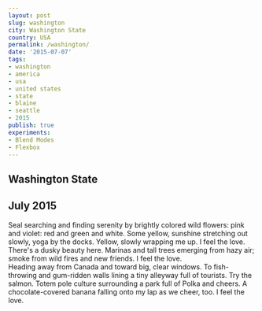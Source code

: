 ```yaml
---
layout: post
slug: washington
city: Washington State
country: USA
permalink: /washington/
date: '2015-07-07'
tags:
- washington
- america
- usa
- united states
- state
- blaine
- seattle
- 2015
publish: true
experiments:
- Blend Modes
- Flexbox
---
```


<section class="img-area">
  <div class="marina"></div>
  <div class="title-badge">
    <h1 class="badge">Washington State</h1>
    <h2>July 2015</h2>
  </div>
</section>

<section class="poem-area">
  <p class="poem">
  Seal searching and finding serenity by brightly colored wild flowers: pink and violet: red and green and white. Some yellow, sunshine stretching out slowly, yoga by the docks. Yellow, slowly wrapping me up. <span>I feel the love.</span>
  <br>
  There's a dusky beauty here. Marinas and tall trees emerging from hazy air; smoke from wild fires and new friends. <span>I feel the love.</span>
  <br>
  Heading away from Canada and toward big, clear windows. To fish-throwing and gum-ridden walls lining a tiny alleyway full of tourists. Try the salmon. Totem pole culture surrounding a park full of Polka and cheers. A chocolate-covered banana falling onto my lap as we cheer, too. <span>I feel the love.</span>
</section>
</p>
